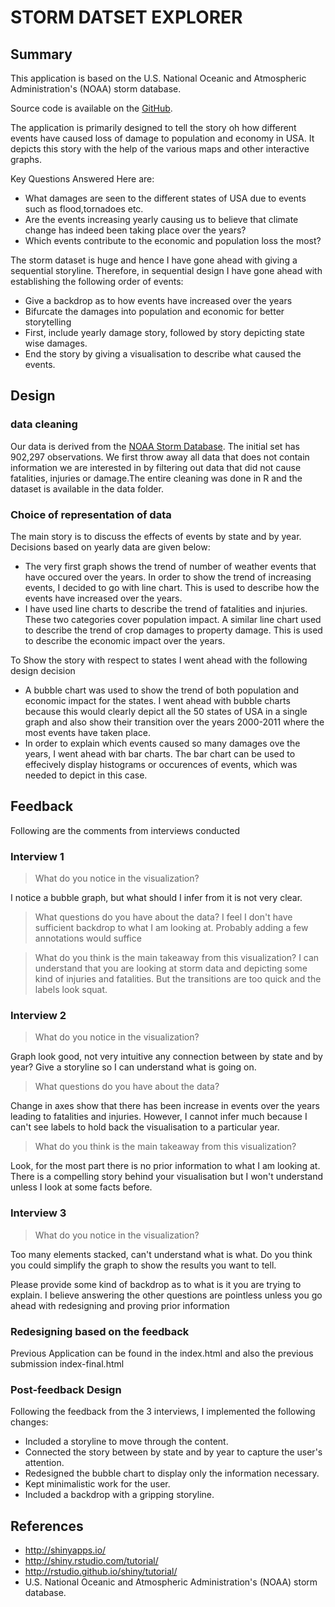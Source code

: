 # STORM DATSET EXPLORER


## Summary

This application is based on the U.S. National Oceanic and Atmospheric Administration's (NOAA) storm database.

Source code is available on the [GitHub](https://github.com/rahulravindran0108/storm-dataset-explorer).

The application is primarily designed to tell the story oh how different events have caused loss of damage to population and economy in USA. It depicts this story with the help of the various maps and other interactive graphs.

Key Questions Answered Here are:

- What damages are seen to the different states of USA due to events such as flood,tornadoes etc.
- Are the events increasing yearly causing us to believe that climate change has indeed been taking place over the years?
- Which events contribute to the economic and population loss the most?

The storm dataset is huge and hence I have gone ahead with giving a sequential storyline. Therefore, in sequential design I have gone ahead with establishing the following order of events:

- Give a backdrop as to how events have increased over the years
- Bifurcate the damages into population and economic for better storytelling
- First, include yearly damage story, followed by story depicting state wise damages.
- End the story by giving a visualisation to describe what caused the events.

## Design

### data cleaning

Our data is derived from the [NOAA Storm Database](https://d396qusza40orc.cloudfront.net/repdata%2Fdata%2FStormData.csv.bz2). The initial set has 902,297 observations. We first throw away all data that does not contain information we are interested in by filtering out data that did not cause fatalities, injuries or damage.The entire cleaning was done in R and the dataset is available in the data folder.

### Choice of representation of data

The main story is to discuss the effects of events by state and by year. Decisions based on yearly data are given below:

- The very first graph shows the trend of number of weather events that have occured over the years. In order to show the trend of increasing events, I decided to go with line chart. This is used to describe how the events have increased over the years.
- I have used line charts to describe the trend of fatalities and injuries. These two categories cover population impact. A similar line chart used to describe the trend of crop damages to property damage. This is used to describe the economic impact over the years.

To Show the story with respect to states I went ahead with the following design decision

- A bubble chart was used to show the trend of both population and economic impact for the states. I went ahead with bubble charts because this would clearly depict all the 50 states of USA in a single graph and also show their transition over the years 2000-2011 where the most events have taken place.
- In order to explain which events caused so many damages ove the years, I went ahead with bar charts. The bar chart can be used to effecively display histograms or occurences of events, which was needed to depict in this case.


## Feedback

Following are the comments from interviews conducted

### Interview 1

> What do you notice in the visualization?

I notice a bubble graph, but what should I infer from it is not very clear.

> What questions do you have about the data?
I feel I don't have sufficient backdrop to what I am looking at. Probably adding a few annotations would suffice

> What do you think is the main takeaway from this visualization?
I can understand that you are looking at storm data and depicting some kind of injuries and fatalities. But the transitions are too quick and the labels look squat.

### Interview 2
> What do you notice in the visualization?

Graph look good, not very intuitive any connection between by state and by year?
Give a storyline so I can understand what is going on.

> What questions do you have about the data?

Change in axes show that there has been increase in events over the years leading to fatalities and injuries. However, I cannot infer much because I can't see labels to hold back the visualisation to a particular year.

> What do you think is the main takeaway from this visualization?

Look, for the most part there is no prior information to what I am looking at. There is a compelling story behind your visualisation but I won't understand unless I look at some facts before.

### Interview 3

> What do you notice in the visualization?

Too many elements stacked, can't understand what is what. Do you think you could simplify the graph to show the results you want to tell.

Please provide some kind of backdrop as to what is it you are trying to explain. I believe answering the other questions are pointless unless you go ahead with redesigning and proving prior information



### Redesigning based on the feedback
Previous Application can be found in the 
index.html and also the previous submission index-final.html

### Post-feedback Design

Following the feedback from the 3 interviews, I implemented the following changes:

- Included a storyline to move through the content.
- Connected the story between by state and by year to capture the user's attention.
- Redesigned the bubble chart to display only the information necessary.
- Kept minimalistic work for the user.
- Included a backdrop with a gripping storyline.

## References

- http://shinyapps.io/
- http://shiny.rstudio.com/tutorial/
- http://rstudio.github.io/shiny/tutorial/
- U.S. National Oceanic and Atmospheric Administration's (NOAA) storm database.

